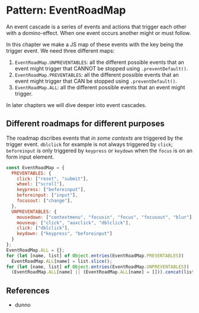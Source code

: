 # Pattern: EventRoadMap

An event cascade is a series of events and actions that trigger each other with a domino-effect. When one event occurs another might or must follow.
 
In this chapter we make a JS map of these events with the key being the trigger event. We need three different maps:
1. `EventRoadMap.UNPREVENTABLES`: all the different possible events that an event might trigger that CANNOT be stopped using `.preventDefault()`.    
2. `EventRoadMap.PREVENTABLES`: all the different possible events that an event might trigger that CAN be stopped using `.preventDefault()`.    
3. `EventRoadMap.ALL`: all the different possible events that an event might trigger.

In later chapters we will dive deeper into event cascades.  

## Different roadmaps for different purposes

The roadmap dscribes events that *in some contexts* are triggered by the trigger event. `dblclick` for example is not always triggered by `click`; `beforeinput` is only triggered by `keypress` or `keydown` when the `focus` is on an form input element. 

```javascript
const EventRoadMap = {
  PREVENTABLES: {
    click: ["reset", "submit"],
    wheel: ["scroll"],
    keypress: ["beforeinput"],
    beforeinput: ["input"],
    focusout: ["change"],
  },
  UNPREVENTABLES: { 
    mousedown: ["contextmenu", "focusin", "focus", "focusout", "blur"],
    mouseup: ["click", "auxclick", "dblclick"],
    click: ["dblclick"],
    keydown: ["keypress", "beforeinput"]
  }
};
EventRoadMap.ALL = {};
for (let [name, list] of Object.entries(EventRoadMap.PREVENTABLES))
  EventRoadMap.ALL[name] = list.slice();
for (let [name, list] of Object.entries(EventRoadMap.UNPREVENTABLES))
  (EventRoadMap.ALL[name] || (EventRoadMap.ALL[name] = [])).concat(list);
```
 
## References

 * dunno
